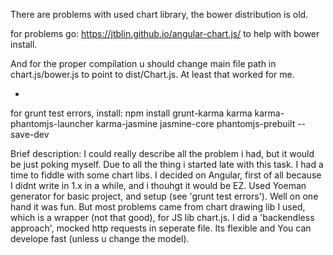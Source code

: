 There are problems with used chart library, the bower distribution is old.

for problems go: https://jtblin.github.io/angular-chart.js/ to help with bower install.

And for the proper compilation u should change main file path in chart.js/bower.js to point to dist/Chart.js. At least that worked for me.

*
for grunt test errors, install:
npm install grunt-karma karma karma-phantomjs-launcher karma-jasmine jasmine-core phantomjs-prebuilt --save-dev


Brief description:
I could really describe all the problem i had, but it would be just poking myself.
Due to all the thing i started late with this task. I had a time to fiddle with some chart libs.
I decided on Angular, first of all because I didnt write in 1.x in a while, and i thouhgt it would be EZ.
Used Yoeman generator for basic project, and setup (see 'grunt test errors').
Well on one hand it was fun. But most problems came from chart drawing lib I used, which is a wrapper (not that good), for JS lib chart.js.
I did a 'backendless approach', mocked http requests in seperate file. Its flexible and You can develope fast (unless u change the model).

